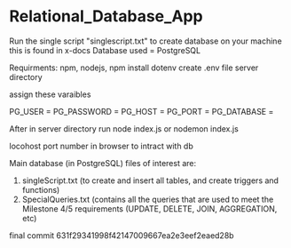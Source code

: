 ﻿# Relational_Database_App

Run the single script "singlescript.txt" to create database on your machine this is found in x-docs
Database used = PostgreSQL

Requirments: npm, nodejs,
npm install dotenv
create .env file server directory

assign these varaibles

PG_USER = 
PG_PASSWORD = 
PG_HOST = 
PG_PORT = 
PG_DATABASE = 

After in server directory run node index.js or nodemon index.js

locohost port number in browser to intract with db

Main database (in PostgreSQL) files of interest are:
 1) singleScript.txt (to create and insert all tables, and create triggers and functions)
 2) SpecialQueries.txt (contains all the queries that are used to meet the Milestone 4/5 requirements (UPDATE, DELETE, JOIN, AGGREGATION, etc)


final commit 631f29341998f42147009667ea2e3eef2eaed28b

